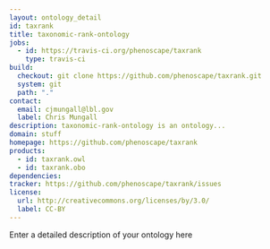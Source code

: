```yaml
---
layout: ontology_detail
id: taxrank
title: taxonomic-rank-ontology
jobs:
  - id: https://travis-ci.org/phenoscape/taxrank
    type: travis-ci
build:
  checkout: git clone https://github.com/phenoscape/taxrank.git
  system: git
  path: "."
contact:
  email: cjmungall@lbl.gov
  label: Chris Mungall
description: taxonomic-rank-ontology is an ontology...
domain: stuff
homepage: https://github.com/phenoscape/taxrank
products:
  - id: taxrank.owl
  - id: taxrank.obo
dependencies:
tracker: https://github.com/phenoscape/taxrank/issues
license:
  url: http://creativecommons.org/licenses/by/3.0/
  label: CC-BY
---
```


Enter a detailed description of your ontology here
